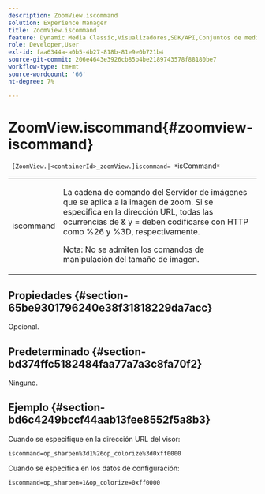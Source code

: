 ```yaml
---
description: ZoomView.iscommand
solution: Experience Manager
title: ZoomView.iscommand
feature: Dynamic Media Classic,Visualizadores,SDK/API,Conjuntos de medios mixtos
role: Developer,User
exl-id: faa6344a-a0b5-4b27-818b-81e9e0b721b4
source-git-commit: 206e4643e3926cb85b4be2189743578f88180be7
workflow-type: tm+mt
source-wordcount: '66'
ht-degree: 7%

---
```


# ZoomView.iscommand{#zoomview-iscommand}

` [ZoomView.|<containerId>_zoomView.]iscommand= *`isCommand`*`

<table id="table_06B5F795889E402FB6BCEA4D882E1422"> 
 <tbody> 
  <tr> 
   <td colname="col1"> <p> <span class="codeph"><span class="varname"> iscommand</span></span> </p> </td> 
   <td colname="col2"> <p> La cadena de comando del Servidor de imágenes que se aplica a la imagen de zoom. Si se especifica en la dirección URL, todas las ocurrencias de <span class="codeph"> &amp;</span> y <span class="codeph"> =</span> deben codificarse con HTTP como <span class="codeph"> %26</span> y <span class="codeph"> %3D</span>, respectivamente. </p> <p> <p>Nota:  No se admiten los comandos de manipulación del tamaño de imagen. </p> </p> </td> 
  </tr> 
 </tbody> 
</table>

## Propiedades {#section-65be9301796240e38f31818229da7acc}

Opcional.

## Predeterminado {#section-bd374ffc5182484faa77a7a3c8fa70f2}

Ninguno.

## Ejemplo {#section-bd6c4249bccf44aab13fee8552f5a8b3}

Cuando se especifique en la dirección URL del visor:

`iscommand=op_sharpen%3d1%26op_colorize%3d0xff0000`

Cuando se especifica en los datos de configuración:

`iscommand=op_sharpen=1&op_colorize=0xff0000`
